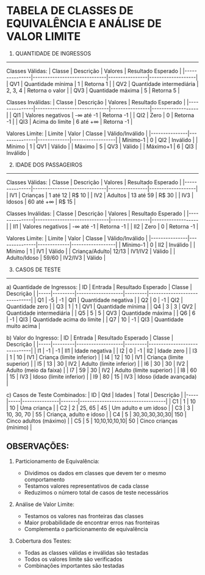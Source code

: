 TABELA DE CLASSES DE EQUIVALÊNCIA E ANÁLISE DE VALOR LIMITE
====================================================

1. QUANTIDADE DE INGRESSOS
-------------------------

Classes Válidas:
| Classe         | Descrição                    | Valores         | Resultado Esperado |
|---------------|------------------------------|----------------|-------------------|
| QV1           | Quantidade mínima            | 1              | Retorna 1        |
| QV2           | Quantidade intermediária     | 2, 3, 4        | Retorna o valor  |
| QV3           | Quantidade máxima            | 5              | Retorna 5        |

Classes Inválidas:
| Classe         | Descrição                    | Valores         | Resultado Esperado |
|---------------|------------------------------|----------------|-------------------|
| QI1           | Valores negativos            | -∞ até -1      | Retorna -1       |
| QI2           | Zero                         | 0              | Retorna -1       |
| QI3           | Acima do limite              | 6 até +∞       | Retorna -1       |

Valores Limite:
| Limite        | Valor         | Classe      | Válido/Inválido |
|---------------|---------------|-------------|------------------|
| Mínimo-1      | 0            | QI2         | Inválido         |
| Mínimo        | 1            | QV1         | Válido           |
| Máximo        | 5            | QV3         | Válido           |
| Máximo+1      | 6            | QI3         | Inválido         |

2. IDADE DOS PASSAGEIROS
------------------------

Classes Válidas:
| Classe         | Descrição                    | Valores         | Resultado Esperado |
|---------------|------------------------------|----------------|-------------------|
| IV1           | Crianças                     | 1 até 12       | R$ 10            |
| IV2           | Adultos                      | 13 até 59      | R$ 30            |
| IV3           | Idosos                       | 60 até +∞      | R$ 15            |

Classes Inválidas:
| Classe         | Descrição                    | Valores         | Resultado Esperado |
|---------------|------------------------------|----------------|-------------------|
| II1           | Valores negativos            | -∞ até -1      | Retorna -1       |
| II2           | Zero                         | 0              | Retorna -1       |

Valores Limite:
| Limite        | Valor         | Classe      | Válido/Inválido |
|---------------|---------------|-------------|------------------|
| Mínimo-1      | 0            | II2         | Inválido         |
| Mínimo        | 1            | IV1         | Válido           |
| Criança/Adulto| 12/13        | IV1/IV2     | Válido           |
| Adulto/Idoso  | 59/60        | IV2/IV3     | Válido           |

3. CASOS DE TESTE
----------------

a) Quantidade de Ingressos:
| ID  | Entrada | Resultado Esperado | Classe | Descrição                    |
|-----|---------|-------------------|---------|------------------------------|
| Q1  | -5      | -1                | QI1     | Quantidade negativa          |
| Q2  | 0       | -1                | QI2     | Quantidade zero              |
| Q3  | 1       | 1                 | QV1     | Quantidade mínima            |
| Q4  | 3       | 3                 | QV2     | Quantidade intermediária     |
| Q5  | 5       | 5                 | QV3     | Quantidade máxima            |
| Q6  | 6       | -1                | QI3     | Quantidade acima do limite   |
| Q7  | 10      | -1                | QI3     | Quantidade muito acima       |

b) Valor do Ingresso:
| ID  | Entrada | Resultado Esperado | Classe | Descrição                    |
|-----|---------|-------------------|---------|------------------------------|
| I1  | -1      | -1                | II1     | Idade negativa              |
| I2  | 0       | -1                | II2     | Idade zero                  |
| I3  | 1       | 10                | IV1     | Criança (limite inferior)   |
| I4  | 12      | 10                | IV1     | Criança (limite superior)   |
| I5  | 13      | 30                | IV2     | Adulto (limite inferior)    |
| I6  | 30      | 30                | IV2     | Adulto (meio da faixa)      |
| I7  | 59      | 30                | IV2     | Adulto (limite superior)    |
| I8  | 60      | 15                | IV3     | Idoso (limite inferior)     |
| I9  | 80      | 15                | IV3     | Idoso (idade avançada)      |

c) Casos de Teste Combinados:
| ID  | Qtd | Idades        | Total | Descrição                          |
|-----|-----|---------------|-------|-----------------------------------|
| C1  | 1   | 10           | 10    | Uma criança                       |
| C2  | 2   | 25, 65       | 45    | Um adulto e um idoso             |
| C3  | 3   | 10, 30, 70   | 55    | Criança, adulto e idoso          |
| C4  | 5   | 30,30,30,30,30| 150   | Cinco adultos (máximo)           |
| C5  | 5   | 10,10,10,10,10| 50    | Cinco crianças (mínimo)          |

OBSERVAÇÕES:
-----------
1. Particionamento de Equivalência:
   - Dividimos os dados em classes que devem ter o mesmo comportamento
   - Testamos valores representativos de cada classe
   - Reduzimos o número total de casos de teste necessários

2. Análise de Valor Limite:
   - Testamos os valores nas fronteiras das classes
   - Maior probabilidade de encontrar erros nas fronteiras
   - Complementa o particionamento de equivalência

3. Cobertura dos Testes:
   - Todas as classes válidas e inválidas são testadas
   - Todos os valores limite são verificados
   - Combinações importantes são testadas 
